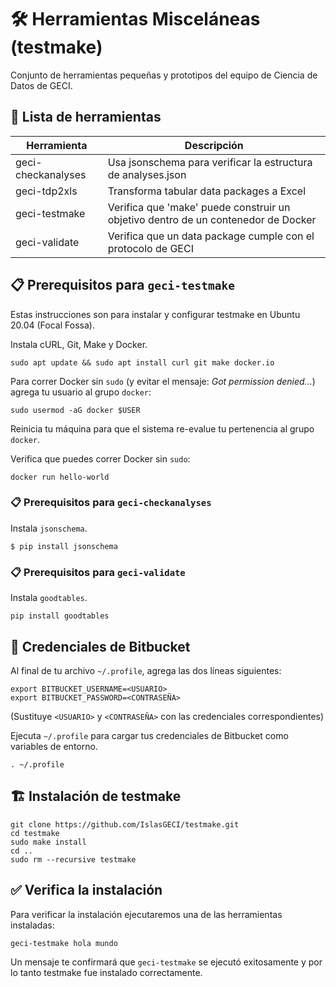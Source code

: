 # 🛠️ Herramientas Misceláneas (testmake)

Conjunto de herramientas pequeñas y prototipos del equipo de Ciencia de Datos de GECI.

## 🧰 Lista de herramientas


| Herramienta         | Descripción  |
| ------------------- | ------------ |
| geci-checkanalyses  | Usa jsonschema para verificar la estructura de analyses.json  |
| geci-tdp2xls        | Transforma tabular data packages a Excel  |
| geci-testmake       | Verifica que 'make' puede construir un objetivo dentro de un contenedor de Docker  |
| geci-validate       | Verifica que un data package cumple con el protocolo de GECI  |


## 📋 Prerequisitos para `geci-testmake`

Estas instrucciones son para instalar y configurar testmake en Ubuntu 20.04 (Focal Fossa).

Instala cURL, Git, Make y Docker.

```shell
sudo apt update && sudo apt install curl git make docker.io
```

Para correr Docker sin `sudo` (y evitar el mensaje: _Got permission denied..._) agrega tu usuario al
grupo `docker`:

```shell
sudo usermod -aG docker $USER
```

Reinicia tu máquina para que el sistema re-evalue tu pertenencia al grupo `docker`.

Verifica que puedes correr Docker sin `sudo`:

```shell
docker run hello-world
```
### 📋 Prerequisitos para `geci-checkanalyses`

Instala `jsonschema`.
```
$ pip install jsonschema
```

### 📋 Prerequisitos para `geci-validate`

Instala `goodtables`.
```shell
pip install goodtables
```

## 🛂 Credenciales de Bitbucket

Al final de tu archivo `~/.profile`, agrega las dos líneas siguientes:

```shell
export BITBUCKET_USERNAME=<USUARIO>
export BITBUCKET_PASSWORD=<CONTRASEÑA>
```

(Sustituye `<USUARIO>` y `<CONTRASEÑA>` con las credenciales correspondientes)

Ejecuta `~/.profile` para cargar tus credenciales de Bitbucket como variables de entorno.

```shell
. ~/.profile
```

## 🏗️ Instalación de testmake

```shell
git clone https://github.com/IslasGECI/testmake.git
cd testmake
sudo make install
cd ..
sudo rm --recursive testmake
```

## ✅ Verifica la instalación

Para verificar la instalación ejecutaremos una de las herramientas instaladas:

```shell
geci-testmake hola mundo
```

Un mensaje te confirmará que `geci-testmake` se ejecutó exitosamente y por lo tanto testmake fue
instalado correctamente.
